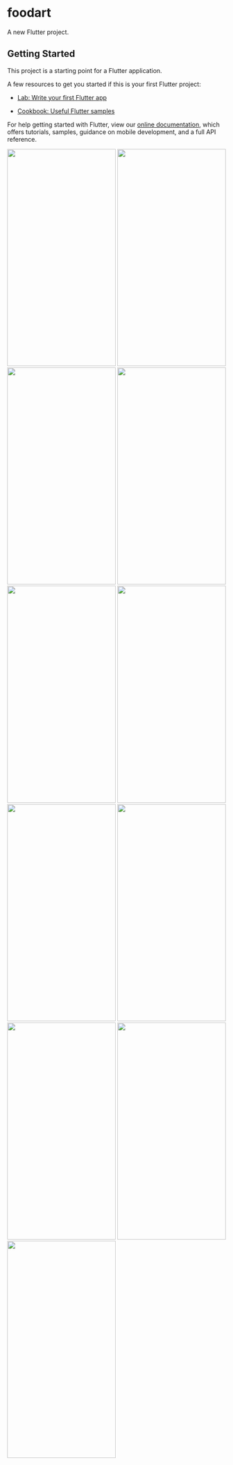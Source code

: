 # foodart

A new Flutter project.

## Getting Started

This project is a starting point for a Flutter application.

A few resources to get you started if this is your first Flutter project:

- [Lab: Write your first Flutter app](https://flutter.dev/docs/get-started/codelab)

- [Cookbook: Useful Flutter samples](https://flutter.dev/docs/cookbook)

For help getting started with Flutter, view our
[online documentation](https://flutter.dev/docs), which offers tutorials,
samples, guidance on mobile development, and a full API reference.

<img src="https://user-images.githubusercontent.com/63713194/169001580-c5191209-b4ed-4274-b095-a9ed1578b407.jpg" width=250 height=500>
<img src="https://user-images.githubusercontent.com/63713194/169001516-553a0224-1dfd-48aa-869d-084cfd6bdd7c.jpg" width=250 height=500>
<img src="https://user-images.githubusercontent.com/63713194/169003129-e8e9e30a-129f-4a9d-9d5b-ad0cafd36b7a.jpg" width=250 height=500>
<img src="https://user-images.githubusercontent.com/63713194/169001524-d81b8da8-1cab-41df-855e-7f17547c5d6c.jpg" width=250 height=500>
<img src="https://user-images.githubusercontent.com/63713194/169001473-707dec19-2f15-411b-a497-10962318c05c.jpg" width=250 height=500>
<img src="https://user-images.githubusercontent.com/63713194/169000854-6bba2371-725a-4d0f-b686-8740a4963571.jpg" width=250 height=500>
<img src="https://user-images.githubusercontent.com/63713194/169003549-36beb23e-1889-4a9e-a59e-2f0851bcc10f.jpg" width=250 height=500>
<img src="https://user-images.githubusercontent.com/63713194/169001497-755c9a42-5069-4b1f-9e28-cf9d62827a5b.jpg" width=250 height=500>
<img src="https://user-images.githubusercontent.com/63713194/169001498-1eecd23d-0281-4752-a9d5-a7aa11a85210.jpg" width=250 height=500>
<img src="https://user-images.githubusercontent.com/63713194/169001538-3cfc6fc2-a01b-4f52-9acd-21f74a633ca6.jpg" width=250 height=500>
<img src="https://user-images.githubusercontent.com/63713194/169001579-d9498791-de0c-4152-a1c4-648a8d701e37.jpg" width=250 height=500>



